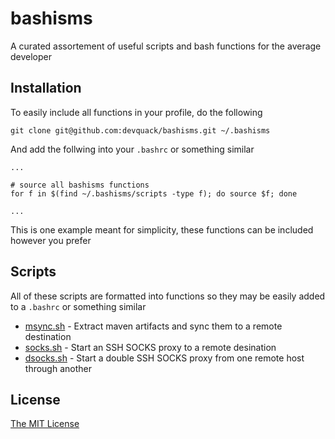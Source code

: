 # bashisms

A curated assortement of useful scripts and bash functions for the average developer

## Installation

To easily include all functions in your profile, do the following

```
git clone git@github.com:devquack/bashisms.git ~/.bashisms
```

And add the follwing into your `.bashrc` or something similar

```
...

# source all bashisms functions
for f in $(find ~/.bashisms/scripts -type f); do source $f; done

...
```

This is one example meant for simplicity, these functions can be included however you prefer

## Scripts

All of these scripts are formatted into functions so they may be easily added to a `.bashrc` or something similar

* [msync.sh](scripts/msync.sh) - Extract maven artifacts and sync them to a remote destination
* [socks.sh](scripts/socks.sh) - Start an SSH SOCKS proxy to a remote desination
* [dsocks.sh](scripts/dsocks.sh) - Start a double SSH SOCKS proxy from one remote host through another

## License

[The MIT License](LICENSE.md)